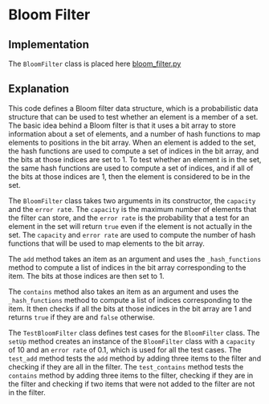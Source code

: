 # Bloom Filter

## Implementation

The `BloomFilter` class is placed here [bloom_filter.py](../../data_structures/bloom_filter.py)

## Explanation

This code defines a Bloom filter data structure, which is a probabilistic data structure that can be used to test whether an element is a member of a set. The basic idea behind a Bloom filter is that it uses a bit array to store information about a set of elements, and a number of hash functions to map elements to positions in the bit array. When an element is added to the set, the hash functions are used to compute a set of indices in the bit array, and the bits at those indices are set to 1. To test whether an element is in the set, the same hash functions are used to compute a set of indices, and if all of the bits at those indices are 1, then the element is considered to be in the set.

The `BloomFilter` class takes two arguments in its constructor, the `capacity` and the `error rat`e. The `capacity` is the maximum number of elements that the filter can store, and the `error rate` is the probability that a test for an element in the set will return `true` even if the element is not actually in the set. The `capacity` and `error rate` are used to compute the number of hash functions that will be used to map elements to the bit array.

The `add` method takes an item as an argument and uses the `_hash_functions` method to compute a list of indices in the bit array corresponding to the item. The bits at those indices are then set to 1.

The `contains` method also takes an item as an argument and uses the `_hash_functions` method to compute a list of indices corresponding to the item. It then checks if all the bits at those indices in the bit array are 1 and returns `true` if they are and `false` otherwise.

The `TestBloomFilter` class defines test cases for the `BloomFilter` class. The `setUp` method creates an instance of the `BloomFilter` class with a `capacity` of 10 and an `error rate` of 0.1, which is used for all the test cases. The `test_add` method tests the `add` method by adding three items to the filter and checking if they are all in the filter. The `test_contains` method tests the `contains` method by adding three items to the filter, checking if they are in the filter and checking if two items that were not added to the filter are not in the filter.